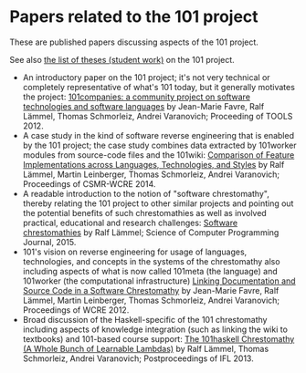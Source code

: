 # Papers related to the 101 project

These are published papers discussing aspects of the 101 project.

See also [the list of theses (student work)](../theses) on the 101 project.

* An introductory paper on the 101 project; it's not very technical or completely representative of what's 101 today, but it generally motivates the project: [101companies: a community project on software technologies and software languages](http://softlang.uni-koblenz.de/101companies/inauguration/) by Jean-Marie Favre, Ralf Lämmel, Thomas Schmorleiz, Andrei Varanovich; Proceeding of TOOLS 2012.
* A case study in the kind of software reverse engineering that is enabled by the 101 project; the case study combines data extracted by 101worker modules from source-code files and the 101wiki: [Comparison of Feature Implementations across Languages, Technologies, and Styles](http://softlang.uni-koblenz.de/101metrics/) by Ralf Lämmel, Martin Leinberger, Thomas Schmorleiz, Andrei Varanovich; Proceedings of CSMR-WCRE 2014.
* A readable introduction to the notion of "software chrestomathy", thereby relating the 101 project to other similar projects and pointing out the potential benefits of such chrestomathies as well as involved practical, educational and research challenges: [Software chrestomathies](http://softlang.uni-koblenz.de/chrestomathy/) by Ralf Lämmel; Science of Computer Programming Journal, 2015.
* 101's vision on reverse engineering for usage of languages, technologies, and concepts in the systems of the chrestomathy also including aspects of what is now called 101meta (the language) and 101worker (the computational infrastructure)  [Linking Documentation and Source Code in a Software Chrestomathy](http://softlang.uni-koblenz.de/101meta/) by Jean-Marie Favre, Ralf Lämmel, Martin Leinberger, Thomas Schmorleiz, Andrei Varanovich; Proceedings of WCRE 2012.
* Broad discussion of the Haskell-specific of the 101 chrestomathy including aspects of knowledge integration (such as linking the wiki to textbooks) and 101-based course support: [The 101haskell Chrestomathy (A Whole Bunch of Learnable Lambdas)](http://softlang.uni-koblenz.de/101haskell/) by Ralf Lämmel, Thomas Schmorleiz, Andrei Varanovich; Postproceedings of IFL 2013.
